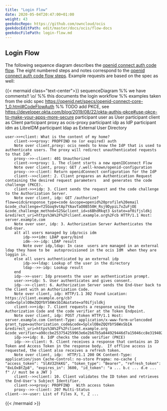 ```yaml
---
title: "Login Flow"
date: 2020-05-04T20:47:00+01:00
weight: 43
geekdocRepo: https://github.com/owncloud/ocis
geekdocEditPath: edit/master/docs/ocis/flow-docs
geekdocFilePath: login-flow.md
---
```



## Login Flow

The following sequence diagram describes the [openid connect auth code flow](https://openid.net/specs/openid-connect-core-1_0.html#CodeFlowAuth). The eight numbered steps and notes correspond to the [openid connect auth code flow steps](https://openid.net/specs/openid-connect-core-1_0.html#CodeFlowSteps). Example requests are based on the spec as well:

{{< mermaid class="text-center">}}
sequenceDiagram
    %% we have comments!! \o/
    %% this documents the login workflow
    %% examples taken from the oidc spec https://openid.net/specs/openid-connect-core-1_0.html#CodeFlowAuth
    %% TODO add PKCE, see https://developer.okta.com/blog/2019/08/22/okta-authjs-pkce#use-pkce-to-make-your-apps-more-secure
    participant user as User
    participant client as Client
    participant proxy as ocis-proxy
    participant idp as IdP
    participant idm as LibreIDM
    participant ldap as External User Directory

    user->>+client: What is the content of my home?
        client->>+proxy: PROPFIND no (or expired) auth
        Note over client,proxy: ocis needs to know the IdP that is used to authenticate users. The proxy will redirect unauthenticated requests to that IdP.
        proxy-->>-client: 401 Unauthorized
        client->>+proxy: 1. The client starts a new openIDConnect Flow
        Note over client, proxy: GET /.well-known/openid-configuration
        proxy-->>-client: Return openidConnect configuration for the IdP
        client-->>client: 2. Client prepares an Authentication Request containing the desired request parameters   and generates the code challenge (PKCE).
        client->>+idp: 3. Client sends the request and the code challenge to the Authorization Server.
        Note over client, idp: GET /authorize? flow=oidc&response_type=code &scope=openid%20profile%20email &code_challenge=Y2SGoq9vtAp7YAavTaO0B550H_Rsj9DypiL7xZuFjOE &code_challenge_method=S25&client_id=s6BhdRkqt3 &state=af0ifjsldkj &redirect_uri=https%3A%2F%2Fclient.example.org%2Fcb HTTP/1.1 Host: server.example.com
        Note over user, idp: 3. Authorization Server Authenticates the End-User.
        alt all users managed by idp/ocis idm
            idp->>+idm: LDAP query/bind
            idm-->>-idp: LDAP result
            Note over idp,ldap: In case  users are managed in an external ldap they have to be  autoprovisioned in the ocis IdM  when they are loggin in.
        else all users authenticated by an external idp
            idp->>+ldap: Lookup of the user in the directory
            ldap-->>-idp: Lookup result
        end
        idp-->>-user: Idp presents the user an authentication prompt.
        user->>+idp: 5. User authenticates and gives consent.
        idp-->>-client: 6. Authorization Server sends the End-User back to the Client with an Authorization Code.
        Note over client, idp: HTTP/1.1 302 Found Location: https://client.example.org/cb? code=SplxlOBeZQQYbYS6WxSbIA&state=af0ifjsldkj
        client->>+idp: 7. Client requests a response using the Authorization Code and the code verifier at the Token Endpoint.
        Note over client, idp: POST /token HTTP/1.1 Host: server.example.com Content-Type: application/x-www-form-urlencoded grant_type=authorization_code&code=SplxlOBeZQQYbYS6WxSbIA &redirect_uri=https%3A%2F%2Fclient.example.org &code_verifier=a98ccbe253754259963e6e2b67b5a044929446d7a15046cc8e3194022ad061d9d667dce91876418d9e6fe9f54819332e
        idp->>+idp: 8. IdP checks the code verifier (PKCE)
        idp-->>-client: 9. Client receives a response that contains an ID Token and Access Token in the response body.  If offline access is requested, the client also receives a refresh token.
        Note over client, idp:  HTTP/1.1 200 OK Content-Type: application/json Cache-Control: no-store Pragma: no-cache { "access_token": "SlAV32hkKG", "token_type": "Bearer", "refresh_token": "8xLOxBtZp8", "expires_in": 3600, "id_token": "a ... b.c ... d.e ... f" // must be a JWT }
        client-->>client: 10. Client validates the ID token and retrieves the End-User's Subject Identifier.
        client->>+proxy: PROPFIND   With access token
        proxy-->>-client: 207 Multi-Status
    client-->>-user: List of Files X, Y, Z ...
{{< /mermaid >}}
